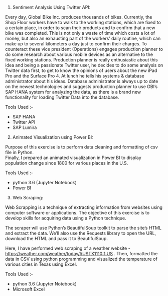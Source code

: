 1. Sentiment Analysis Using Twitter API:

Every day, Global Bike Inc. produces thousands of bikes. 
Currently, the Shop Floor workers have to walk to the working stations, which are fixed to a certain place, in order to scan their products and to confirm that a new bike was completed. 
This is not only a waste of time which costs a lot of money, but also an exhausting part of the workers’ daily routine, which can make up to several kilometers a day just to confirm their charges. 
To counteract these vice president (Operations) engages production planner to do some research about various mobile devices as an alternative to the fixed working stations. 
Production planner is really enthusiastic about this idea and being a passionate Twitter user, he decides to do some analysis on Twitter data first, to get to know the opinions of users about the new iPad Pro and the Surface Pro 4. 
At lunch he tells his systems & database administrator about his ideas. 
Database administrator is always up to date on the newest technologies and suggests production planner to use GBI’s SAP HANA system for analyzing the data, as there is a brand new functionality for loading Twitter Data into the database.

Tools Used :-
  - SAP HANA
  - Twitter API
  - SAP Lumira

2. Animated Visualization using Power BI:

Purpose of this exercise is to perform data cleaning and formatting of csv file in Python.  
Finally, I prepared an animated visualization in Power BI to display population change since 1800 for various places in the U.S.

Tools Used :-
  - python 3.6 (Jupyter Notebook)
  - Power BI

3. Web Scraping:

Web Scrapping is a technique of extracting information from websites using computer software or applications.
The objective of this exercise is to develop skills for acquiring data using a Python technique. 

The scraper will use Python’s BeautifulSoup toolkit to parse the site’s HTML and extract the data. 
We’ll also use the Requests library to open the URL, download the HTML and pass it to BeautifulSoup.

Here, I have performed web scraping of a weather website - https://weather.com/weather/today/l/USTX1110:1:US .
Then, formatted the data in CSV using python programming and visualized the temperature of various cities in Texas using Excel.

Tools Used :-
  - python 3.6 (Jupyter Notebook)
  - Microsoft Excel

